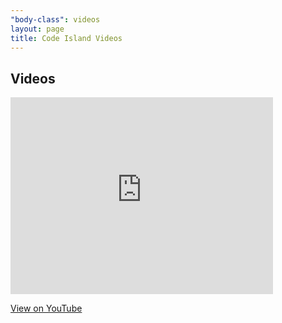 ```yaml
---
"body-class": videos
layout: page
title: Code Island Videos
---
```

## Videos

<iframe width="420" height="315" src="http://www.youtube.com/embed/R6pvubzFyzs" frameborder="0" allowfullscreen></iframe>

[View on YouTube](http://youtu.be/R6pvubzFyzs)